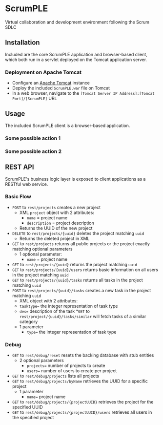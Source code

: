 # ScrumPLE
Virtual collaboration and development environment following the Scrum SDLC

## Installation
Included are the core ScrumPLE application and browser-based client, which both run in a servlet deployed on the Tomcat application server.
### Deployment on Apache Tomcat
* Configure an [Apache Tomcat](http://tomcat.apache.org/) instance
* Deploy the included `ScrumPLE.war` file on Tomcat
* In a web browser, navigate to the `[Tomcat Server IP Address]:[Tomcat Port]/[ScrumPLE]` URL

## Usage
The included ScrumPLE client is a browser-based application.
### Some possible action 1
### Some possible action 2

## REST API
ScrumPLE's business logic layer is exposed to client applications as a RESTful web service.
### Basic Flow
* `POST` to `rest/projects` creates a new project
	* XML `project` object with 2 attributes:
		* `name` = project name
		* `description` = project description
	* Returns the UUID of the new project
* `DELETE` to `rest/projects/{uuid}` deletes the project matching `uuid`
	* Returns the deleted project in XML
* `GET` to `rest/projects` returns all public projects or the project exactly matching optional parameters
	* 1 optional parameter:
		* `name` = project name
* `GET` to `rest/projects/{uuid}` returns the project matching `uuid`
* `GET` to `rest/projects/{uuid}/users` returns basic information on all users in the project matching `uuid`
* `GET` to `rest/projects/{uuid}/tasks` returns all tasks in the project matching `uuid`
* `POST` to `rest/projects/{uuid}/tasks` creates a new task in the project matching `uuid`
	* XML object with 2 attributes:
  	 * `tasktype=` the integer representation of task type
  	 * `des=` description of the task
*`GET` to `rest/project/{uuid}/tasks/similar` will fetch tasks of a similar category
  * 1 parameter
    * `type=` the integer representation of task type
### Debug
* `GET` to `rest/debug/reset` resets the backing database with stub entities
  * 2 optional parameters
    * `projects=` number of projects to create
    * `users=` number of users to create per project
* `GET` to `rest/debug/projects` lists all projects
* `GET` to `rest/debug/projects/byName` retrieves the UUID for a specific project
  * 1 parameter
    * `name=` project name
* `GET` to `rest/debug/projects/{projectUUID}` retrieves the project for the specified UUID
* `GET` to `rest/debug/projects/{projectUUID}/users` retrieves all users in the specified project
  
